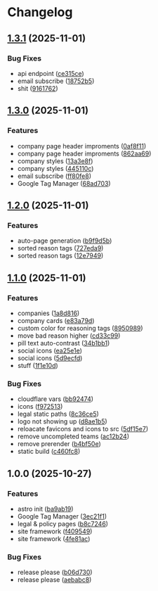 # Changelog

## [1.3.1](https://github.com/BigBeautifulBoycott/site/compare/v1.3.0...v1.3.1) (2025-11-01)


### Bug Fixes

* api endpoint ([ce315ce](https://github.com/BigBeautifulBoycott/site/commit/ce315ceb80422e50330969a9823bd4782102506b))
* email subscribe ([18752b5](https://github.com/BigBeautifulBoycott/site/commit/18752b5eff4213b2538e502413cd0290060d16c4))
* shit ([9161762](https://github.com/BigBeautifulBoycott/site/commit/9161762941980d23cb8fd1ae8c60e9667f77ecf7))

## [1.3.0](https://github.com/BigBeautifulBoycott/site/compare/v1.2.0...v1.3.0) (2025-11-01)


### Features

* company page header improments ([0af8f11](https://github.com/BigBeautifulBoycott/site/commit/0af8f11f2d816ba0bfaac52ef448630c8758e4e0))
* company page header improments ([862aa69](https://github.com/BigBeautifulBoycott/site/commit/862aa69bbef0d91a75e2903dbb806e0adc28b5df))
* company styles ([13a3e8f](https://github.com/BigBeautifulBoycott/site/commit/13a3e8f50660312332ed7667836696de04ec245d))
* company styles ([445110c](https://github.com/BigBeautifulBoycott/site/commit/445110ce498e8c67c4ff99e7814b7517b5907f67))
* email subscribe ([ff80fe8](https://github.com/BigBeautifulBoycott/site/commit/ff80fe8dce44a12397855901e79251f975e8842e))
* Google Tag Manager ([68ad703](https://github.com/BigBeautifulBoycott/site/commit/68ad70349a69c67fa82c46424cc3efbae765d415))

## [1.2.0](https://github.com/BigBeautifulBoycott/site/compare/v1.1.0...v1.2.0) (2025-11-01)


### Features

* auto-page generation ([b9f9d5b](https://github.com/BigBeautifulBoycott/site/commit/b9f9d5b5c847440993c8f6291c5e82a23ea553ad))
* sorted reason tags ([727eda9](https://github.com/BigBeautifulBoycott/site/commit/727eda9b8e2e96c799c98a8cd3c1e76943d442a4))
* sorted reason tags ([12e7949](https://github.com/BigBeautifulBoycott/site/commit/12e794939c84f9e88232669ff2f2ffd5483d76f1))

## [1.1.0](https://github.com/BigBeautifulBoycott/site/compare/v1.0.0...v1.1.0) (2025-11-01)


### Features

* companies ([1a8d816](https://github.com/BigBeautifulBoycott/site/commit/1a8d81614be15014e8046236a4b06a651e271164))
* company cards ([e83a79d](https://github.com/BigBeautifulBoycott/site/commit/e83a79d29b7c34cb62822e0197981515e4828195))
* custom color for reasoning tags ([8950989](https://github.com/BigBeautifulBoycott/site/commit/89509890c8b14c2bd64a3ad6d002df21f67b0098))
* move bad reason higher ([cd33c99](https://github.com/BigBeautifulBoycott/site/commit/cd33c998efe1676c76a512ac93a086ccbfcfc8f3))
* pill text auto-contrast ([34b1bb1](https://github.com/BigBeautifulBoycott/site/commit/34b1bb181129f46e3a4d7b767c78157d7c144e4a))
* social icons ([ea25e1e](https://github.com/BigBeautifulBoycott/site/commit/ea25e1e1d66a210d20f1750cd16f976e150bb025))
* social icons ([5d9ecfd](https://github.com/BigBeautifulBoycott/site/commit/5d9ecfde0d627cde056ff5e0841f0b61a21b6d5a))
* stuff ([1f1e10d](https://github.com/BigBeautifulBoycott/site/commit/1f1e10d52317cf047a7fa371db70fd24e932e7f3))


### Bug Fixes

* cloudflare vars ([bb92474](https://github.com/BigBeautifulBoycott/site/commit/bb92474bff386567d2ef4d5f570bdd5089e85e30))
* icons ([f972513](https://github.com/BigBeautifulBoycott/site/commit/f97251358a5486bcca85dade66400a2925c194d7))
* legal static paths ([8c36ce5](https://github.com/BigBeautifulBoycott/site/commit/8c36ce59c06d1d5d9164e13517bd6679a5f23bcb))
* logo not showing up ([d8ae1b5](https://github.com/BigBeautifulBoycott/site/commit/d8ae1b5a2378efcb9491c9ea8e89e5052bee3f93))
* reloacate favicons and icons to src ([5df15e7](https://github.com/BigBeautifulBoycott/site/commit/5df15e79b4ff6bb5c6e61435b9871646d1c46ea3))
* remove  uncompleted teams ([ac12b24](https://github.com/BigBeautifulBoycott/site/commit/ac12b24981fce409548d8d8930751e2df99e43db))
* remove prerender ([b4bf50e](https://github.com/BigBeautifulBoycott/site/commit/b4bf50e67d5f007bcad434dcea20ebc1502a54d4))
* static build ([c460fc8](https://github.com/BigBeautifulBoycott/site/commit/c460fc87acb83c394dae71b79011c9cb6869ee4a))

## 1.0.0 (2025-10-27)


### Features

* astro init ([ba9ab19](https://github.com/BigBeautifulBoycott/site/commit/ba9ab19892ba2a0952919f49532df31564785fde))
* Google Tag Manager ([3ec21f1](https://github.com/BigBeautifulBoycott/site/commit/3ec21f1455867e412666f9dc18ad55cad93d4d22))
* legal & policy pages ([b8c7246](https://github.com/BigBeautifulBoycott/site/commit/b8c7246e2e47fcb92df3115da6e9411e2a5e29ce))
* site framework ([f409549](https://github.com/BigBeautifulBoycott/site/commit/f4095497ed5a21fccadd336fc703d5020480209d))
* site framework ([4fe81ac](https://github.com/BigBeautifulBoycott/site/commit/4fe81ac88ae87f531855e1af919a1d0e5d5e1c7b))


### Bug Fixes

* release please ([b06d730](https://github.com/BigBeautifulBoycott/site/commit/b06d730d5d60baf4295e132515a335932c140e60))
* release please ([aebabc8](https://github.com/BigBeautifulBoycott/site/commit/aebabc8a7ee75616f690b1ea8aa89f37aeb98ac6))
